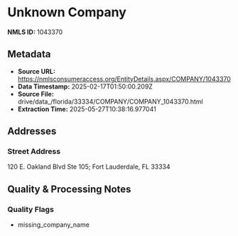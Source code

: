 # Unknown Company

**NMLS ID:** 1043370

## Metadata
- **Source URL:** https://nmlsconsumeraccess.org/EntityDetails.aspx/COMPANY/1043370
- **Data Timestamp:** 2025-02-17T01:50:00.209Z
- **Source File:** drive/data_/florida/33334/COMPANY/COMPANY_1043370.html
- **Extraction Time:** 2025-05-27T10:38:16.977041

## Addresses
### Street Address
120 E. Oakland Blvd Ste 105; Fort Lauderdale, FL 33334

## Quality & Processing Notes
### Quality Flags
- missing_company_name
